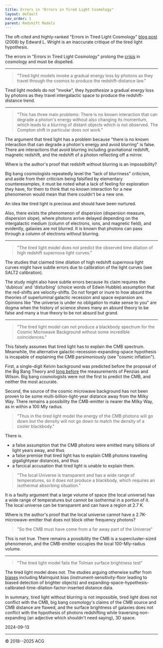 ```yaml
---
title: Errors in "Errors in Tired Light Cosmology"
layout: default
nav_order: 1
parent: Redshift Models
---
```


The oft-cited and highly-ranked "Errors in Tired Light Cosmology" [blog post](https://www.astro.ucla.edu/~wright/tiredlit.htm) (2008) by Edward L. Wright is an inaccurate critique of the tired light hypothesis.

The errors in "Errors in Tired Light Cosmology" prolong the [crisis](https://www.youtube.com/watch?v=qjo7VrR3puA) in cosmology and must be dispelled.

___

> "Tired light models invoke a gradual energy loss by photons as they travel through the cosmos to produce the redshift-distance law."

Tired light models do not "invoke", they *hypothesize* a gradual energy loss by photons as they travel intergalactic space to produce the redshift-distance trend.

___

> "This has three main problems: There is no known interaction that can degrade a photon's energy without also changing its momentum, which leads to a blurring of distant objects which is not observed. The Compton shift in particular does not work."

The argument that tired light has a problem because "there is no known interaction that can degrade a photon's energy and avoid blurring" is false. There are interactions that avoid blurring including gravitational redshift, magnetic redshift, and the redshift of a photon reflecting off a mirror.

Where is the author's proof that redshift without blurring is an impossibility?

Big bang cosmologists repeatedly level the "lack of blurriness" criticism, and aside from their criticism being falsified by elementary counterexamples, it must be noted what a lack of feeling for exploration they have, for them to think that no known interaction for a new phenomenon would mean that there couldn't be a new one.

An idea like tired light is precious and should have been nurtured.

Also, there exists the phenomenon of dispersion (dispersion measure, dispersion slope), where photons arrive delayed depending on the intergalactic medium (column of electrons, ions, and magnetic field), and evidently, galaxies are not blurred. It is known that photons can pass through a column of electrons without blurring.

___

> "The tired light model does not predict the observed time dilation of high redshift supernova light curves."

The studies that claimed time dilation of high redshift supernova light curves might have subtle errors due to calibration of the light curves (see SALT2 calibration).

The study might also have subtle errors because its claim requires the 'dubious' and 'disturbing' (choice words of Edwin Hubble) assumption that the red-shifts are velocity-shifts. Do not forget or inure to how absurd the theories of superluminal galactic recession and space expansion are. Opinions like "the universe is under no obligation to make sense to you" are dogma when the history of science shows many an absurd theory to be false and many a true theory to be not absurd but grand.

___

> "The tired light model can not produce a blackbody spectrum for the Cosmic Microwave Background without some incredible coincidences."

This falsely assumes that tired light has to explain the CMB spectrum. Meanwhile, the alternative galactic-recession-expanding-space hypothesis is incapable of explaining the CMB parsimoniously (see "cosmic inflation").

First, a single-digit Kelvin background was predicted before the proposal of the Big Bang Theory and [long before](https://www.ifi.unicamp.br/~assis/Apeiron-V2-p79-84(1995).pdf) the measurements of Penzias and Wilson. Big bang cosmologists were not the first to predict the CMB, and neither the most accurate.

Second, the source of the cosmic microwave background has not been proven to be some multi-billion-light-year distance away from the Milky Way. There remains a possibility the CMB-emitter is nearer the Milky Way, as in within a 100 Mly radius.

> "Thus in the tired light model the energy of the CMB photons will go down but the density will not go down to match the density of a cooler blackbody."

There is 
- a false assumption that the CMB photons were emitted many billions of light years away, and thus 
- a false premise that tired light has to explain CMB photons traveling gigalightyear distances, and thus 
- a farcical accusation that tired light is unable to explain them.

> "The local Universe is transparent and has a wide range of temperatures, so it does not produce a blackbody, which requires an isothermal absorbing situation."

It is a faulty argument that a large volume of space (the local universe) has a wide range of temperatures but cannot be isothermal in a portion of it. The local universe can be transparent and can have a region at 2.7 K.

Where is the author's proof that the local universe cannot have a 2.7K-microwave-emitter that does not block other frequency photons?

> "So the CMB must have come from a far away part of the Universe"

This is not true. There remains a possibility the CMB is a supercluster-sized phenomenon, and the CMB-emitter occupies the local 100-Mly-radius volume.

___

> "The tired light model fails the Tolman surface brightness test"

The tired light model does not. The studies arguing otherwise suffer from [biases](https://arxiv.org/abs/1002.0525) including Malmquist bias (instrument-sensitivity-floor leading to biased detection of brighter objects) and expanding-space-hypothesis-calibrated-time-dilation-factor-inserted distance data.

In summary, tired light without blurring is not impossible, tired light does not conflict with the CMB, big bang cosmology's claims of the CMB source and CMB distance are flawed, and the surface brightness of galaxies does not conflict with the hypothesis of photons redshifting while traversing non-expanding (an adjective which shouldn't need saying), 3D space.

2024-09-13

---

© 2018--2025 ACG
